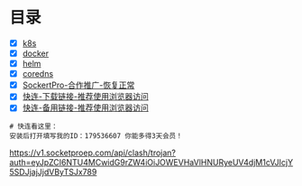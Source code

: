 # 目录

- [x] [k8s](https://github.com/bertreyking/k8s/tree/master/k8s)
- [x] [docker](https://github.com/bertreyking/k8s/tree/master/dockerimg)
- [x] [helm](https://github.com/bertreyking/k8s/tree/master/helm)
- [x] [coredns](https://github.com/bertreyking/k8s/tree/master/coredns)
- [x] [SockertPro-合作推广-恢复正常](https://www.socketpro.link/aff/100600)
- [x] [快连-下载链接-推荐使用浏览器访问](https://bitbucket.org/letsgogo/letsgogo/src/master/)
- [x] [快连-备用链接-推荐使用浏览器访问](https://github.com/LetsGo666/LetsGo_2)
```
# 快连看这里：
安装后打开填写我的ID：179536607 你能多得3天会员！
```
https://v1.socketproep.com/api/clash/trojan?auth=eyJpZCI6NTU4MCwidG9rZW4iOiJOWEVHaVlHNURyeUV4djM1cVJIcjY5SDJjajJjdVByTSJx789
